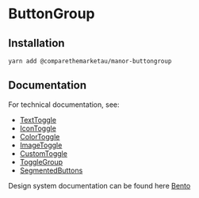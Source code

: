 # ButtonGroup

## Installation

`yarn add @comparethemarketau/manor-buttongroup`


## Documentation

For technical documentation, see:

- [TextToggle](https://services.dev.comparethemarket.cloud/manor/?path=/docs/components-toggles-text--text-toggles)
- [IconToggle](https://services.dev.comparethemarket.cloud/manor/?path=/docs/components-toggles-icon--toggles-with-icons)
- [ColorToggle](https://services.dev.comparethemarket.cloud/manor/?path=/docs/components-toggles-color--color-toggle)
- [ImageToggle](https://services.dev.comparethemarket.cloud/manor/?path=/docs/components-toggles-image--toggles-with-images)
- [CustomToggle](https://services.dev.comparethemarket.cloud/manor/?path=/docs/components-toggles-custom--custom-toggle-demo)
- [ToggleGroup](https://services.dev.comparethemarket.cloud/manor/?path=/docs/components-toggles-togglegroup--togglegroup)
- [SegmentedButtons](https://services.dev.comparethemarket.cloud/manor/?path=/docs/components-toggles-segmented-buttons--fixed-width)

Design system documentation can be found here [Bento](https://zeroheight.com/9942937b5/p/21d78f-toggles/b/97d6bd)
